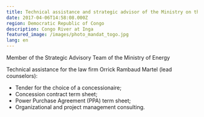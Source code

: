 ```yaml
---
title: Technical assistance and strategic advisor of the Ministry on the INGA project
date: 2017-04-06T14:58:08.000Z
region: Democratic Republic of Congo
description: Congo River at Inga
featured_image: /images/photo_mandat_togo.jpg
lang: en
---
```

Member of the Strategic Advisory Team of the Ministry of Energy

Technical assistance for the law firm Orrick Rambaud Martel (lead counselors):

* Tender for the choice of a concessionaire;
* Concession contract term sheet;
* Power Purchase Agreement (PPA) term sheet;
* Organizational and project management consulting.